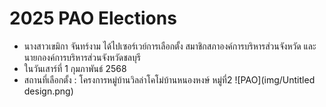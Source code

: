 # 2025 PAO Elections
- นางสาวเขมิกา จันทร์งาม ได้ไปเซอร์เวย์การเลือกตั้ง สมาชิกสภาองค์การบริหารส่วนจังหวัด และนายกองค์การบริหารส่วนจังหวัดชลบุรี
- ในวันเสาร์ที่ 1 กุมภาพันธ์ 2568 
- สถานที่เลือกตั้ง : โครงการหมู่บ้านวิลล่าโคโม่บ้านหนองหงษ์ หมู่ที่2
![PAO](img/Untitled design.png)

